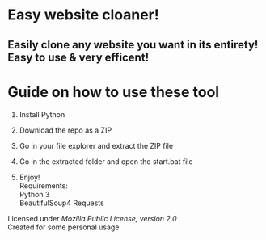 # Easy website cloaner!   
    
## Easily clone any website you want in its entirety! Easy to use & very efficent!    
   
# Guide on how to use these tool      
    
1. Install Python  
      
2. Download the repo as a ZIP     
  
3. Go in your file explorer and extract the ZIP file 
    
4. Go in the extracted folder and open the start.bat file       
    
5. Enjoy!   
Requirements:   
    Python 3   
    BeautifulSoup4
    Requests  
  
Licensed under *Mozilla Public License, version 2.0*     
Created for some personal usage.   